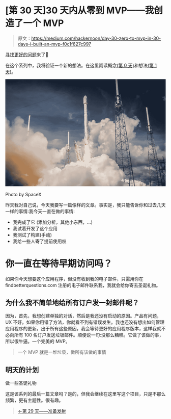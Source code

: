 # [第 30 天]30 天内从零到 MVP——我创造了一个 MVP

> 原文：<https://medium.com/hackernoon/day-30-zero-to-mvp-in-30-days-i-built-an-mvp-f0c1f627c997>

[寻找更好的问题](http://findbetterquestions.com)来了🎉

在这个系列中，我将验证一个新的想法。在这里阅读概念[(第 0 天)](/@EmilBruckner/day-0-zero-to-mvp-in-30-days-what-its-all-about-c39215a531f7)和想法[(第 1 天)](https://hackernoon.com/day-1-zero-to-mvp-in-30-days-idea-plan-69db96f62b3f)。

![](img/d1a75f4fc8a7d1d8dc99f2800486ac88.png)

Photo by SpaceX

昨天我对自己说，今天我要写一篇像样的文章。事实是，我只能告诉你和过去几天一样的事情:我今天一直在做的事情:

*   我完成了它
    (添加分析，其他小东西，…)
*   我试着开发了这个应用
*   我测试了构建(手动)
*   我给一些人寄了提前使用权

# 你一直在等待早期访问吗？

如果你今天想要这个应用程序，但没有收到我的电子邮件，只需用你在 findbetterquestions.com 注册的电子邮件联系我，我就会给你寄去圣诞礼物。

## 为什么我不简单地给所有订户发一封邮件呢？

因为，首先，我想创建单独的对话，然后是我还没有启动的原因。产品有问题，UX 不好。如果你用错了方法，你就看不到有错误发生。我也还没有想出如何管理应用程序的更新。出于所有这些原因，我会等待更好的应用程序版本，这样我就不必向所有 100 名订户发送垃圾邮件。顺便说一句:没那么糟糕。它做了该做的事，所以很牛逼。一个完美的 MVP。

> 一个 MVP 就是一堆垃圾，做所有该做的事情

## 明天的计划

做一些圣诞礼物

这是该系列的最后一篇文章吗？是的，但我会继续在这里写这个项目，只是不那么频繁，更有主题性。很有趣。

> [←第 29 天——准备发射](/@EmilBruckner/day-29-zero-to-mvp-in-30-days-preparing-for-launch-8c6667899989)